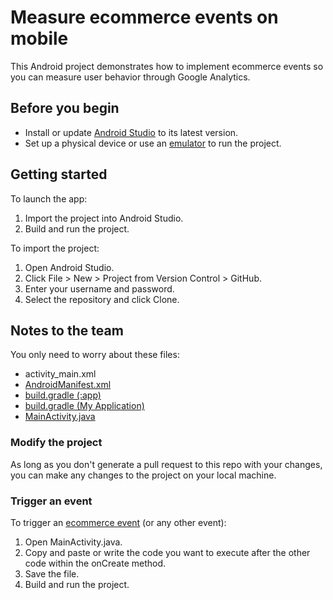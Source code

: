# Measure ecommerce events on mobile
This Android project demonstrates how to implement ecommerce events so you can measure user behavior through Google Analytics.

## Before you begin
* Install or update [Android Studio](https://developer.android.com/sdk) to its latest version.
* Set up a physical device or use an [emulator](https://developer.android.com/studio/run/managing-avds) to run the project.

## Getting started

To launch the app:

1. Import the project into Android Studio.
1. Build and run the project.

To import the project:

1. Open Android Studio.
1. Click File > New > Project from Version Control > GitHub. 
1. Enter your username and password.
1. Select the repository and click Clone.

## Notes to the team

You only need to worry about these files:

* activity_main.xml
* [AndroidManifest.xml](https://developer.android.com/guide/topics/manifest/manifest-intro)
* [build.gradle (:app)](https://developer.android.com/studio/build#top-level)
* [build.gradle (My Application)](https://developer.android.com/studio/build#module-level)
* [MainActivity.java](https://developer.android.com/guide/components/activities/intro-activities)

### Modify the project 

As long as you don't generate a pull request to this repo with your changes, you can make any changes to the project on your local machine.

### Trigger an event

To trigger an [ecommerce event](https://firebase.google.com/docs/analytics/measure-ecommerce#java_1) (or any other event):

1. Open MainActivity.java.
2. Copy and paste or write the code you want to execute after the other code within the onCreate method.
3. Save the file.
4. Build and run the project.
